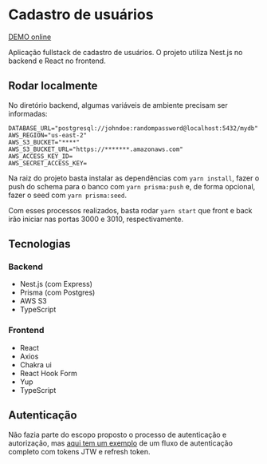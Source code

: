 # Cadastro de usuários

[DEMO online](https://cadastro-usuarios-one.vercel.app)

Aplicação fullstack de cadastro de usuários. O projeto utiliza Nest.js no backend e React no frontend.

## Rodar localmente

No diretório backend, algumas variáveis de ambiente precisam ser informadas:

```
DATABASE_URL="postgresql://johndoe:randompassword@localhost:5432/mydb"
AWS_REGION="us-east-2"
AWS_S3_BUCKET="****"
AWS_S3_BUCKET_URL="https://*******.amazonaws.com"
AWS_ACCESS_KEY_ID=
AWS_SECRET_ACCESS_KEY=
```

Na raiz do projeto basta instalar as dependências com `yarn install`, fazer o push do schema para o banco com `yarn prisma:push` e, de forma opcional, fazer o seed com `yarn prisma:seed`.

Com esses processos realizados, basta rodar `yarn start` que front e back irão iniciar nas portas 3000 e 3010, respectivamente.

## Tecnologias

### Backend

- Nest.js (com Express)
- Prisma (com Postgres)
- AWS S3
- TypeScript

### Frontend

- React
- Axios
- Chakra ui
- React Hook Form
- Yup
- TypeScript

## Autenticação

Não fazia parte do escopo proposto o processo de autenticação e autorização, mas [aqui tem um exemplo](https://github.com/dsoaress/next-nest-auth) de um fluxo de autenticação completo com tokens JTW e refresh token.
